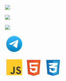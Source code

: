 [![](https://readme-typing-svg.herokuapp.com?font=Fira+Code&pause=1000&color=1CF70E&random=false&width=600&lines=Hi!+My+name+is+Oleg%2C+I+am+a+Front-end+developer)](https://github.com/ArefevOleg)




[![](https://i.postimg.cc/WbwDfpMp/013811d63121a093c32714cbbeeea0d0.gif)](https://youtu.be/WXuK6gekU1Y?si=e1cVMdgezWtRykjr)






[![](https://readme-typing-svg.herokuapp.com?font=Fira+Code&duration=15000&pause=1000&color=00F743&random=false&width=435&lines=THE+LIFE+OF+CODER)](https://music.yandex.ru/users/akido-rus/playlists/1001)

[![](/images/telegram-svgrepo-com.svg)](https://t.me/arefevoleg) 

[![](/images/js-svgrepo-com.svg)](https://ru.wikipedia.org/wiki/JavaScript)
[![](/images/html-5-svgrepo-com.svg)](https://ru.wikipedia.org/wiki/HTML)
[![](/images/css-3-svgrepo-com.svg)](https://ru.wikipedia.org/wiki/CSS)